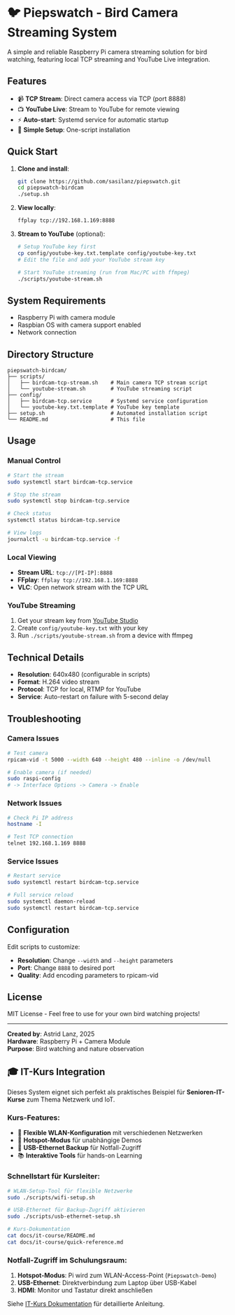 # 🐦 Piepswatch - Bird Camera Streaming System

A simple and reliable Raspberry Pi camera streaming solution for bird watching, featuring local TCP streaming and YouTube Live integration.

## Features

- 📹 **TCP Stream**: Direct camera access via TCP (port 8888)
- 📺 **YouTube Live**: Stream to YouTube for remote viewing
- ⚡ **Auto-start**: Systemd service for automatic startup
- 🔧 **Simple Setup**: One-script installation

## Quick Start

1. **Clone and install**:
   ```bash
   git clone https://github.com/sasilanz/piepswatch.git
   cd piepswatch-birdcam
   ./setup.sh
   ```

2. **View locally**:
   ```bash
   ffplay tcp://192.168.1.169:8888
   ```

3. **Stream to YouTube** (optional):
   ```bash
   # Setup YouTube key first
   cp config/youtube-key.txt.template config/youtube-key.txt
   # Edit the file and add your YouTube stream key
   
   # Start YouTube streaming (run from Mac/PC with ffmpeg)
   ./scripts/youtube-stream.sh
   ```

## System Requirements

- Raspberry Pi with camera module
- Raspbian OS with camera support enabled
- Network connection

## Directory Structure

```
piepswatch-birdcam/
├── scripts/
│   ├── birdcam-tcp-stream.sh    # Main camera TCP stream script
│   └── youtube-stream.sh        # YouTube streaming script
├── config/
│   ├── birdcam-tcp.service      # Systemd service configuration
│   └── youtube-key.txt.template # YouTube key template
├── setup.sh                     # Automated installation script
└── README.md                    # This file
```

## Usage

### Manual Control
```bash
# Start the stream
sudo systemctl start birdcam-tcp.service

# Stop the stream  
sudo systemctl stop birdcam-tcp.service

# Check status
systemctl status birdcam-tcp.service

# View logs
journalctl -u birdcam-tcp.service -f
```

### Local Viewing
- **Stream URL**: `tcp://[PI-IP]:8888`
- **FFplay**: `ffplay tcp://192.168.1.169:8888`
- **VLC**: Open network stream with the TCP URL

### YouTube Streaming
1. Get your stream key from [YouTube Studio](https://studio.youtube.com)
2. Create `config/youtube-key.txt` with your key
3. Run `./scripts/youtube-stream.sh` from a device with ffmpeg

## Technical Details

- **Resolution**: 640x480 (configurable in scripts)
- **Format**: H.264 video stream
- **Protocol**: TCP for local, RTMP for YouTube
- **Service**: Auto-restart on failure with 5-second delay

## Troubleshooting

### Camera Issues
```bash
# Test camera
rpicam-vid -t 5000 --width 640 --height 480 --inline -o /dev/null

# Enable camera (if needed)
sudo raspi-config
# -> Interface Options -> Camera -> Enable
```

### Network Issues
```bash
# Check Pi IP address
hostname -I

# Test TCP connection
telnet 192.168.1.169 8888
```

### Service Issues
```bash
# Restart service
sudo systemctl restart birdcam-tcp.service

# Full service reload
sudo systemctl daemon-reload
sudo systemctl restart birdcam-tcp.service
```

## Configuration

Edit scripts to customize:
- **Resolution**: Change `--width` and `--height` parameters
- **Port**: Change `8888` to desired port
- **Quality**: Add encoding parameters to rpicam-vid

## License

MIT License - Feel free to use for your own bird watching projects!

---

**Created by**: Astrid Lanz, 2025  
**Hardware**: Raspberry Pi + Camera Module  
**Purpose**: Bird watching and nature observation

## 🎓 IT-Kurs Integration

Dieses System eignet sich perfekt als praktisches Beispiel für **Senioren-IT-Kurse** zum Thema Netzwerk und IoT.

### Kurs-Features:
- 📡 **Flexible WLAN-Konfiguration** mit verschiedenen Netzwerken  
- 🔄 **Hotspot-Modus** für unabhängige Demos
- 🔌 **USB-Ethernet Backup** für Notfall-Zugriff
- 📚 **Interaktive Tools** für hands-on Learning

### Schnellstart für Kursleiter:
```bash
# WLAN-Setup-Tool für flexible Netzwerke
sudo ./scripts/wifi-setup.sh

# USB-Ethernet für Backup-Zugriff aktivieren  
sudo ./scripts/usb-ethernet-setup.sh

# Kurs-Dokumentation
cat docs/it-course/README.md
cat docs/it-course/quick-reference.md
```

### Notfall-Zugriff im Schulungsraum:
1. **Hotspot-Modus**: Pi wird zum WLAN-Access-Point (`Piepswatch-Demo`)
2. **USB-Ethernet**: Direktverbindung zum Laptop über USB-Kabel
3. **HDMI**: Monitor und Tastatur direkt anschließen

Siehe [IT-Kurs Dokumentation](docs/it-course/README.md) für detaillierte Anleitung.
